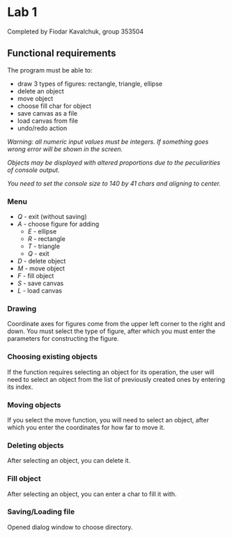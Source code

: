 # Lab 1

Completed by Fiodar Kavalchuk, group 353504

## Functional requirements

The program must be able to:

- draw 3 types of figures: rectangle, triangle, ellipse
- delete an object
- move object
- choose fill char for object
- save canvas as a file
- load canvas from file
- undo/redo action

_Warning: all numeric input values must be integers. If something goes wrong
error will be shown in the screen._

_Objects may be displayed with altered proportions due to the
peculiarities of console output._

_You need to set the console size to 140 by 41 chars and aligning to center._

### Menu

* _Q_ - exit (without saving)
* _A_ - choose figure for adding
    * _E_ - ellipse
    * _R_ - rectangle
    * _T_ - triangle
    * _Q_ - exit
* _D_ - delete object
* _M_ - move object
* _F_ - fill object
* _S_ - save canvas
* _L_ - load canvas

### Drawing

Coordinate axes for figures come from the upper left
corner to the right and down. 
You must select the type of figure, after which you must enter the parameters for constructing the figure.

### Choosing existing objects

If the function requires selecting an object for its operation, the user will need to select an object from the list of previously created ones by entering its index.

### Moving objects

If you select the move function, you will need to select an object, after which you enter the coordinates for how far to move it.

### Deleting objects

After selecting an object, you can delete it.

### Fill object

After selecting an object, you can enter a char to fill it with.

### Saving/Loading file

Opened dialog window to choose directory.

